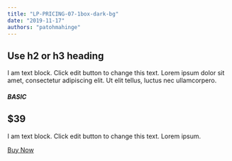 ```yaml
---
title: "LP-PRICING-07-1box-dark-bg"
date: "2019-11-17"
authors: "patohmahinge"
---
```


## Use h2 or h3 heading

I am text block. Click edit button to change this text. Lorem ipsum dolor sit amet, consectetur adipiscing elit. Ut elit tellus, luctus nec ullamcorpero.

##### BASIC

## $39

I am text block. Click edit button to change this text. Lorem ipsum.

[Buy Now](#)
